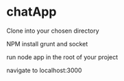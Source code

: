 # chatApp

Clone into your chosen directory

NPM install grunt and socket

run node app in the root of your project

navigate to localhost:3000
